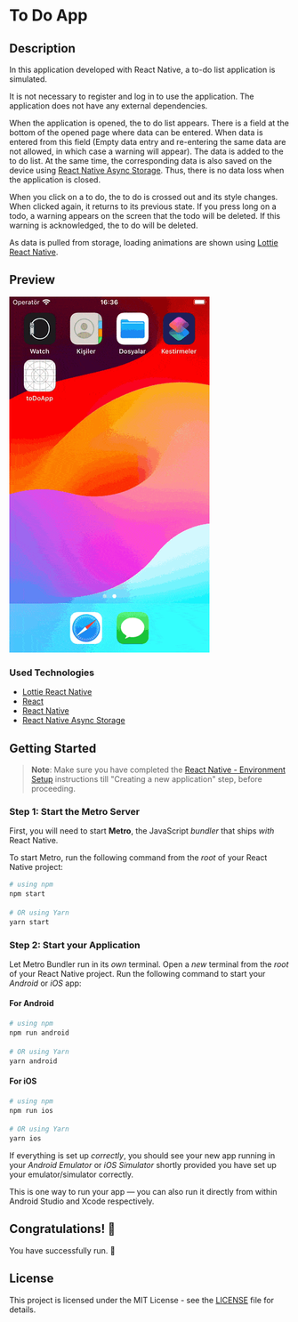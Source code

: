 # To Do App

## Description

In this application developed with React Native, a to-do list application is simulated.

It is not necessary to register and log in to use the application. The application does not have any external dependencies.

When the application is opened, the to do list appears. There is a field at the bottom of the opened page where data can be entered. When data is entered from this field (Empty data entry and re-entering the same data are not allowed, in which case a warning will appear). The data is added to the to do list. At the same time, the corresponding data is also saved on the device using [React Native Async Storage](https://www.npmjs.com/package/@react-native-async-storage/async-storage). Thus, there is no data loss when the application is closed.

When you click on a to do, the to do is crossed out and its style changes. When clicked again, it returns to its previous state. If you press long on a todo, a warning appears on the screen that the todo will be deleted. If this warning is acknowledged, the to do will be deleted.

As data is pulled from storage, loading animations are shown using [Lottie React Native](https://www.npmjs.com/package/lottie-react-native).

## Preview

![Map App Preview](./src/assets/ios.gif)

### Used Technologies

- [Lottie React Native](https://www.npmjs.com/package/lottie-react-native)
- [React](https://react.dev/)
- [React Native](https://reactnative.dev/)
- [React Native Async Storage](https://www.npmjs.com/package/@react-native-async-storage/async-storage)

## Getting Started

> **Note**: Make sure you have completed the [React Native - Environment Setup](https://reactnative.dev/docs/environment-setup) instructions till "Creating a new application" step, before proceeding.

### Step 1: Start the Metro Server

First, you will need to start **Metro**, the JavaScript _bundler_ that ships _with_ React Native.

To start Metro, run the following command from the _root_ of your React Native project:

```bash
# using npm
npm start

# OR using Yarn
yarn start
```

### Step 2: Start your Application

Let Metro Bundler run in its _own_ terminal. Open a _new_ terminal from the _root_ of your React Native project. Run the following command to start your _Android_ or _iOS_ app:

#### For Android

```bash
# using npm
npm run android

# OR using Yarn
yarn android
```

#### For iOS

```bash
# using npm
npm run ios

# OR using Yarn
yarn ios
```

If everything is set up _correctly_, you should see your new app running in your _Android Emulator_ or _iOS Simulator_ shortly provided you have set up your emulator/simulator correctly.

This is one way to run your app — you can also run it directly from within Android Studio and Xcode respectively.

## Congratulations! :tada:

You have successfully run. :partying_face:

## License

This project is licensed under the MIT License - see the [LICENSE](LICENSE) file for details.
